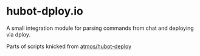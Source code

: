 # hubot-dploy.io

A small integration module for parsing commands from chat and deploying via dploy.

Parts of scripts knicked from [atmos/hubot-deploy](https://github.com/atmos/hubot-deploy)